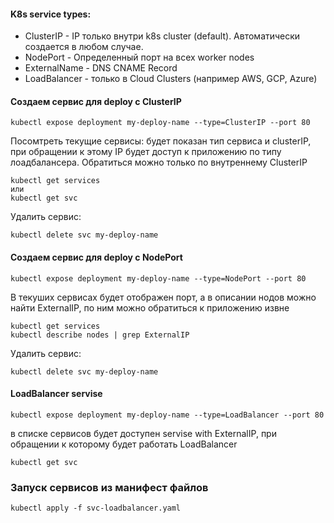 #### K8s service types:
- ClusterIP - IP только внутри k8s cluster (default). Автоматически создается в любом случае.
- NodePort - Определенный порт на всех worker nodes
- ExternalName - DNS CNAME Record
- LoadBalancer - только в Cloud Clusters (например AWS, GCP, Azure)

#### Создаем сервис для deploy c ClusterIP
```
kubectl expose deployment my-deploy-name --type=ClusterIP --port 80
```
Посомтреть текущие сервисы: будет показан тип сервиса и clusterIP, при обращении к этому IP будет доступ к приложению по типу лоадбалансера. Обратиться можно только по внутреннему ClusterIP
```
kubectl get services
или
kubectl get svc
```
Удалить сервис:
```
kubectl delete svc my-deploy-name
```
#### Создаем сервис для deploy с NodePort
```
kubectl expose deployment my-deploy-name --type=NodePort --port 80
```
В текуших сервисах будет отображен порт, а в описании нодов можно найти ExternalIP, по ним можно обратиться к приложению извне
```
kubectl get services
kubectl describe nodes | grep ExternalIP
```
Удалить сервис:
```
kubectl delete svc my-deploy-name
```
#### LoadBalancer servise
```
kubectl expose deployment my-deploy-name --type=LoadBalancer --port 80
```
в списке сервисов будет доступен servise with ExternalIP, при обращении к которому будет работать LoadBalancer
```
kubectl get svc
```
### Запуск сервисов из манифест файлов
```
kubectl apply -f svc-loadbalancer.yaml
```
